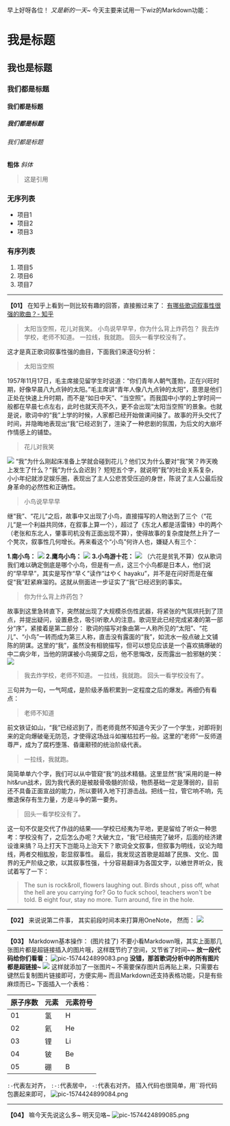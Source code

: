 早上好呀各位！
_又是新的一天~_
今天主要来试用一下wiz的Markdown功能：
# 我是标题
## 我也是标题
### 我们都是标题
#### 我们都是标题
##### 我们都是标题
###### 我们都是标题
**粗体**
_斜体_
> 
> 
> 这是引用
> 
> 
### 无序列表
*   项目1
*   项目2
*   项目3
### 有序列表
1.  项目5
2.  项目6
3.  项目7

* * *

**【01】**
在知乎上看到一则比较有趣的回答，直接搬过来了：
[有哪些歌词叙事性很强的歌曲？- 知乎](https://www.zhihu.com/question/24868012)

> 
> 
> 太阳当空照，花儿对我笑。
> 小鸟说早早早，你为什么背上炸药包？
> 我去炸学校，老师不知道。
> 一拉线，我就跑。
> 回头一看学校没有了。
> 
> 

这才是真正歌词叙事性强的曲目，下面我们来逐句分析：

> 
> 
> 太阳当空照
> 
> 

1957年11月17日，毛主席接见留学生时说道：“你们青年人朝气蓬勃，正在兴旺时期，好像早晨八九点钟的太阳。”毛主席讲“青年人像八九点钟的太阳”，意思是他们正处在快速上升时期，而不是“如日中天”、“当空照”。而我国中小学的上学时间一般都在早晨七点左右，此时也就天亮不久，更不会出现“太阳当空照”的景象。也就是说，歌词中的“我”上学的时候，人家都已经开始做课间操了。故事的开头交代了时间，并隐晦地表现出“我”已经迟到了，渲染了一种悲剧的氛围，为后文的大崩坏作情感上的铺垫。

> 
> 
> 花儿对我笑
> 
> 

![](./pic-1574424899073.png)
“我”为什么刚起床准备上学就会碰到花儿？他们又为什么要对“我”笑？昨天晚上发生了什么？“我”为什么会迟到？
短短五个字，就说明“我”的社会关系复杂，小小年纪就涉足娱乐圈，表现出了主人公悲苦受压迫的身世，陈说了主人公最后投身革命的必然性和正确性。

> 
> 
> 小鸟说早早早
> 
> 

继“我”、“花儿”之后，故事中又出现了小鸟，直接描写的人物达到了三个（“花儿”是一个利益共同体，在叙事上算一个），超过了《东北人都是活雷锋》中的两个（老张和东北人，肇事司机没有正面出现不算），使得故事的复杂度陡然上升了一个凳次，叙事性几何增长。再来看这个“小鸟”何许人也，嫌疑人有三个：

**1.南小鸟：**
![](./pic-1574424899075.png)
**2.鹰鸟小鸟：**
![](./images/鹰鸟小鸟.png)
**3.小鸟游十花：**
![](./images/小鸟游十花.png)
（六花是贫乳不算）仅从歌词我们难以确定倒底是哪个小鸟，但是有一点，这三个小鸟都是日本人，他们说的“早早早”，其实是写作“早く”读作“はやく hayaku”，并不是在问好而是在催促“我”赶紧麻溜的。这就从侧面进一步证实了“我”已经迟到的事实。

> 
> 
> 你为什么背上炸药包？
> 
> 

故事到这里急转直下，突然就出现了大规模杀伤性武器，将紧张的气氛烘托到了顶点，并提出疑问，设置悬念，吸引听歌人的注意。歌词至此已经完成紧凑的第一部分“序”，紧接着是第二部分：
歌词的描写对象由第一人称所见的“太阳”、“花儿”、“小鸟”一转而成为第三人称，直击没有露面的“我”，如流水一般点破上文铺陈的阴谋。这里的“我”，虽然没有相貌描写，但可以想见应该是一个喜欢搞爆破的中二病少年，当他的阴谋被小鸟揭穿之后，他不思悔改，反而露出一脸邪魅的笑：
![](./pic-1574424899081.png)

> 
> 
> 我去炸学校，老师不知道。
> 一拉线，我就跑。
> 回头一看学校没有了。
> 
> 

三句并为一句，一气呵成，是阶级矛盾积累到一定程度之后的爆发。再细仍有看点：

> 
> 
> 老师不知道
> 
> 

前文铁证如山，“我”已经迟到了，而老师竟然不知道今天少了一个学生，对即将到来的定向爆破毫无防范，才使得这场战斗如摧枯拉朽一般。这里的“老师”一反师道尊严，成为了腐朽堕落、昏庸颟顸的统治阶级代表。

> 
> 
> 一拉线，我就跑。
> 
> 

简简单单六个字，我们可以从中管窥“我”的战术精髓。这里显然“我”采用的是一种hit&run战术，因为我代表的是被敲骨吸髓的阶级，物质基础一定是薄弱的，目前还不具备正面宣战的能力，所以要转入地下打游击战。把线一拉，管它响不响，先撤退保存有生力量，方是斗争的第一要务。

> 
> 
> 回头一看学校没有了。
> 
> 

这一句不仅是交代了作战的结果——学校已经夷为平地，更是留给了听众一种思考：学校没有了，之后怎么办呢？大破大立，“我”已经搞完了破坏，后面的经济建设谁来搞？马上打天下岂能马上治天下？歌词全文叙事，但叙事为明线，议论为暗线，两者交相肱股，彰显叙事性。
最后，我发现这首歌是超越了民族、文化、国界的无产阶级之歌，以其叙事性强，十分容易翻译为各国文字，以飨世界听众，我试着写了一下：
>The sun is rock&roll, 
>flowers laughing out.
>Birds shout , piss off, 
>what the hell are you carrying for?
>Go to fuck school, 
>teachers won't be told.
>B eight four, stay no more.
>Turn around, fire in the hole.

* * *

**【02】**
来说说第二件事，
其实前段时间本来打算用OneNote，
然而：
![](./pic-1574424899082.png)

* * *

**【03】**
Markdown基本操作：
(图片挂了)
不要小看Markdown哦，其实上面那几张图片都是超链接插入的图片哦，这样既节约了空间，又节省了时间~~
**放一段代码给你们看看：**
![](./pic-1574424899083.png "pic-1574424899083.png")
**没错，那首歌词分析中的所有图片都是超链接~**
![](./images/chaolianjie.png)
这样就添加了一张图片~
不需要保存图片后再贴上来，只需要右键然后复制图片链接即可，方便实用~
而且Markdown还支持表格功能，只是有些麻烦而已~
下面插入一个表格：

| 原子序数 | 元素 | 元素符号 |
| --- | --- | --- |
| 01 | 氢 | H |
| 02 | 氦 | He |
| 03 | 锂 | Li |
| 04 | 铍 | Be |
| 05 | 硼 | B |

`:-`代表左对齐，
`:-:`代表居中，
`-:`代表右对齐。
插入代码也很简单，用\`\`将代码包裹起来即可，
![](./pic-1574424899084.png "pic-1574424899084.png")

* * *

**【04】**
嘛今天先说这么多~
明天见咯~
![](./pic-1574424899085.png "pic-1574424899085.png")